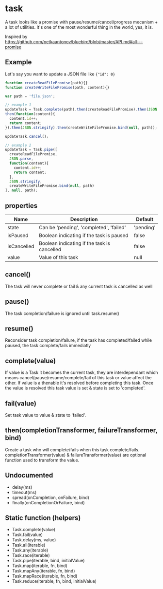 # task

A task looks like a promise with pause/resume/cancel/progress mecanism + a lot of utilities.
It's one of the most wonderful thing in the world, yes, it is.

Inspired by https://github.com/petkaantonov/bluebird/blob/master/API.md#all---promise

## Example

Let's say you want to update a JSON file like `{"id": 0}`

```javascript
function createReadFilePromise(path){}
function createWriteFilePromise(path, content){}

var path = 'file.json';

// example 1
updateTask = Task.complete(path).then(createReadFilePromise).then(JSON.parse).
then(function(content){
  content.id++;
  return content;
}).then(JSON.stringify).then(createWriteFilePromise.bind(null, path));

updateTask.cancel();

// example 2
updateTask = Task.pipe([
  createReadFilePromise,
  JSON.parse,
  function(content){
    content.id++;
    return content;
  },
  JSON.stringify,
  createWriteFilePromise.bind(null, path)
], null, path);
```

## properties

Name  | Description | Default
----- | --- | ---------
state | Can be 'pending', 'completed', 'failed' | 'pending'
isPaused  | Boolean indicating if the task is paused | false
isCancelled | Boolean indicating if the task is cancelled | false
value | Value of this task | null

## cancel()

The task will never complete or fail & any current task is cancelled as well

## pause()

The task completion/failure is ignored until task.resume()

## resume()

Reconsider task completion/failure, if the task has completed/failed while paused, the task complete/fails immediatly

## complete(value)

If value is a Task it becomes the current task, they are interdependant which means cancel/pause/resume/complete/fail of this task or value affect the other.
If value is a thenable it's resolved before completing this task.
Once the value is resolved this task value is set & state is set to 'completed'.

## fail(value)

Set task value to value & state to 'failed'.

## then(completionTransformer, failureTransformer, bind)

Create a task who will complete/fails when this task complete/fails.
completionTransformer(value) & failureTransformer(value) are optional function used to transform the value.

## Undocumented

- delay(ms)
- timeout(ms)
- spread(onCompletion, onFailure, bind)
- finally(onCompletionOrFailure, bind)

## Static function (helpers)

- Task.complete(value)
- Task.fail(value)
- Task.delay(ms, value)
- Task.all(iterable)
- Task.any(iterable)
- Task.race(iterable)
- Task.pipe(iterable, bind, initialValue)
- Task.map(iterable, fn, bind)
- Task.mapAny(iterable, fn, bind)
- Task.mapRace(iterable, fn, bind)
- Task.reduce(iterable, fn, bind, initialValue)
